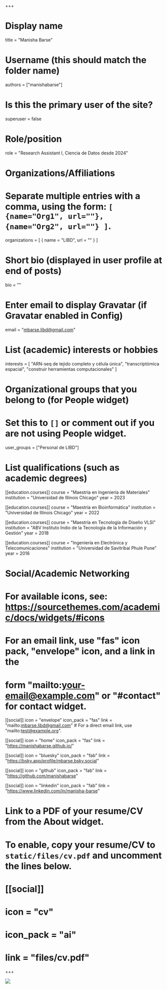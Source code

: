 +++
# Display name
title = "Manisha Barse"

# Username (this should match the folder name)
authors = ["manishabarse"]

# Is this the primary user of the site?
superuser = false

# Role/position
role = "Research Assistant I, Ciencia de Datos desde 2024"

# Organizations/Affiliations
#   Separate multiple entries with a comma, using the form: `[ {name="Org1", url=""}, {name="Org2", url=""} ]`.
organizations = [ { name = "LIBD", url = "" } ]

# Short bio (displayed in user profile at end of posts)
bio = ""

# Enter email to display Gravatar (if Gravatar enabled in Config)
email = "mbarse.libd@gmail.com"

# List (academic) interests or hobbies
interests = [
  "ARN-seq de tejido completo y célula única",
  "transcriptómica espacial",
  "construir herramientas computacionales"
]

# Organizational groups that you belong to (for People widget)
#   Set this to `[]` or comment out if you are not using People widget.
user_groups = ["Personal de LIBD"]

# List qualifications (such as academic degrees)
[[education.courses]]
  course = "Maestría en Ingeniería de Materiales"
  institution = "Universidad de Illinois Chicago"
  year = 2023
  
[[education.courses]]
  course = "Maestría en Bioinformática"
  institution = "Universidad de Illinois Chicago"
  year = 2022
  
[[education.courses]]
  course = "Maestría en Tecnología de Diseño VLSI"
  institution = "ABV Instituto Indio de la Tecnología de la Información y Gestión"
  year = 2018
  
[[education.courses]]
  course = "Ingeniería en Electrónica y Telecomunicaciones"
  institution = "Universidad de Savitribai Phule Pune"
  year = 2016

# Social/Academic Networking
# For available icons, see: https://sourcethemes.com/academic/docs/widgets/#icons
#   For an email link, use "fas" icon pack, "envelope" icon, and a link in the
#   form "mailto:your-email@example.com" or "#contact" for contact widget.

[[social]]
  icon = "envelope"
  icon_pack = "fas"
  link = "mailto:mbarse.libd@gmail.com"  # For a direct email link, use "mailto:test@example.org".
  
[[social]]
  icon = "home"
  icon_pack = "fas"
  link = "https://manishabarse.github.io/"

[[social]]
  icon = "bluesky"
  icon_pack = "fab"
  link = "https://bsky.app/profile/mbarse.bsky.social"

[[social]]
  icon = "github"
  icon_pack = "fab"
  link = "https://github.com/manishabarse"
  
[[social]]
    icon = "linkedin"
    icon_pack = "fab"
    link = "https://www.linkedin.com/in/manisha-barse"

# Link to a PDF of your resume/CV from the About widget.
# To enable, copy your resume/CV to `static/files/cv.pdf` and uncomment the lines below.
# [[social]]
#   icon = "cv"
#   icon_pack = "ai"
#   link = "files/cv.pdf"

+++

![](http://ghchart.rshah.org/DA2536/manishabarse.svg)

<script src="https://cdn.jsdelivr.net/npm/bsky-embed/dist/bsky-embed.es.js" async></script>
<bsky-embed username="mbarse.bsky.social" mode="" limit="2">
</bsky-embed>

